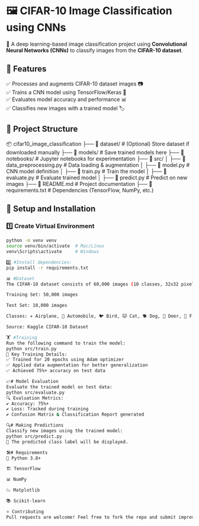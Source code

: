 # 🖼️ CIFAR-10 Image Classification using CNNs

🚀 A deep learning-based image classification project using **Convolutional Neural Networks (CNNs)** to classify images from the **CIFAR-10 dataset**.

## 📌 Features
✅ Processes and augments CIFAR-10 dataset images 📷  
✅ Trains a CNN model using TensorFlow/Keras 🧠  
✅ Evaluates model accuracy and performance 📊  
✅ Classifies new images with a trained model 🏷️  

## 📂 Project Structure
📦 cifar10_image_classification
├── 📁 dataset/               # (Optional) Store dataset if downloaded manually
├── 📁 models/                # Save trained models here
├── 📁 notebooks/             # Jupyter notebooks for experimentation
├── 📁 src/
│   ├── 📝 data_preprocessing.py   # Data loading & augmentation
│   ├── 📝 model.py                # CNN model definition
│   ├── 📝 train.py                # Train the model
│   ├── 📝 evaluate.py             # Evaluate trained model
│   ├── 📝 predict.py              # Predict on new images
├── 📄 README.md             # Project documentation
├── 📄 requirements.txt      # Dependencies (TensorFlow, NumPy, etc.)

## 🚀 Setup and Installation
### 1️⃣ Create Virtual Environment
```bash
python -m venv venv
source venv/bin/activate  # Mac/Linux
venv\Scripts\activate     # Windows

2️⃣ #Install dependencies:
pip install -r requirements.txt

📊 #Dataset
The CIFAR-10 dataset consists of 60,000 images (10 classes, 32x32 pixels each):

Training Set: 50,000 images

Test Set: 10,000 images

Classes: ✈️ Airplane, 🚗 Automobile, 🐦 Bird, 🐱 Cat, 🐕 Dog, 🦌 Deer, 🐸 Frog, 🏠 House, 🚢 Ship, 🚚 Truck

Source: Kaggle CIFAR-10 Dataset

🏋️ #Training
Run the following command to train the model:
python src/train.py
🎯 Key Training Details:
✅ Trained for 20 epochs using Adam optimizer
✅ Applied data augmentation for better generalization
✅ Achieved 75%+ accuracy on test data

📈# Model Evaluation
Evaluate the trained model on test data:
python src/evaluate.py
🔍 Evaluation Metrics:
✔️ Accuracy: 75%+
✔️ Loss: Tracked during training
✔️ Confusion Matrix & Classification Report generated

🔍# Making Predictions
Classify new images using the trained model:
python src/predict.py
📌 The predicted class label will be displayed.

🛠️# Requirements
🐍 Python 3.8+

🏗️ TensorFlow

📊 NumPy

📉 Matplotlib

📚 Scikit-learn

⭐ Contributing
Pull requests are welcome! Feel free to fork the repo and submit improvements. 😊


